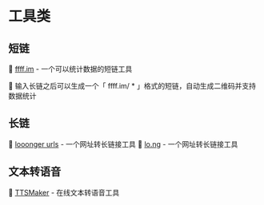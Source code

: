 
# 工具类

## 短链

🔗 [ffff.im](https://ffff.im) - 一个可以统计数据的短链工具

📃 输入长链之后可以生成一个「 ffff.im/ * 」格式的短链，自动生成二维码并支持数据统计

## 长链

🔗 [looonger urls](https://ooooooooooooooooooooooo.ooo) - 一个网址转长链接工具
🔗 [lo.ng](https://lo.ng) - 一个网址转长链接工具

## 文本转语音

📢 [TTSMaker](https://ttsmaker.com/zh-cn) - 在线文本转语音工具




